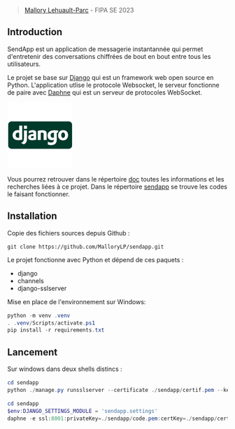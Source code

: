 > [Mallory Lehuault-Parc](https://https://github.com/MalloryLP) - FIPA SE 2023

## Introduction

SendApp est un application de messagerie instantannée qui permet d'entretenir des conversations chiffrées de bout en bout entre tous les utilisateurs.  

Le projet se base sur [Django](https://www.djangoproject.com/) qui est un framework web open source en Python. L'application utlise le protocole Websocket, le serveur fonctionne de paire avec [Daphne](https://github.com/django/daphne) qui est un serveur de protocoles WebSocket.

<img src="doc/images/django.png" height="150">

Vous pourrez retrouver dans le répertoire [doc](https://github.com/MalloryLP/sendapp/tree/main/doc) toutes les informations et les recherches liées à ce projet. Dans le répertoire [sendapp](https://github.com/MalloryLP/sendapp/tree/main/sendapp) se trouve les codes le faisant fonctionner. 

## Installation

Copie des fichiers sources depuis Github :
```
git clone https://github.com/MalloryLP/sendapp.git
```

Le projet fonctionne avec Python et dépend de ces paquets :
- django
- channels
- django-sslserver

Mise en place de l'environnement sur Windows:

```powershell
python -m venv .venv
. .venv/Scripts/activate.ps1
pip install -r requirements.txt
```

## Lancement

Sur windows dans deux shells distincs :
```powershell
cd sendapp
python ./manage.py runsslserver --certificate ./sendapp/certif.pem --key ./sendapp/code.pem 0.0.0.0:8000
```

```powershell
cd sendapp
$env:DJANGO_SETTINGS_MODULE = 'sendapp.settings'
daphne -e ssl:8001:privateKey=./sendapp/code.pem:certKey=./sendapp/certif.pem sendapp.asgi:application
```